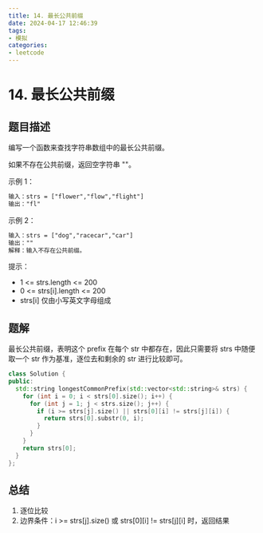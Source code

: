 ```yaml
---
title: 14. 最长公共前缀
date: 2024-04-17 12:46:39
tags: 
- 模拟
categories:
- leetcode
---
```


# 14. 最长公共前缀

## 题目描述
编写一个函数来查找字符串数组中的最长公共前缀。

如果不存在公共前缀，返回空字符串 ""。

示例 1：

```txt
输入：strs = ["flower","flow","flight"]
输出："fl"
```

示例 2：

```txt
输入：strs = ["dog","racecar","car"]
输出：""
解释：输入不存在公共前缀。
```

提示：

+ 1 <= strs.length <= 200
+ 0 <= strs[i].length <= 200
+ strs[i] 仅由小写英文字母组成

## 题解

最长公共前缀，表明这个 prefix 在每个 str 中都存在，因此只需要将 strs 中随便取一个 str 作为基准，逐位去和剩余的 str 进行比较即可。

```cpp
class Solution {
public:
  std::string longestCommonPrefix(std::vector<std::string>& strs) {
    for (int i = 0; i < strs[0].size(); i++) {
      for (int j = 1; j < strs.size(); j++) {
        if (i >= strs[j].size() || strs[0][i] != strs[j][i]) {
          return strs[0].substr(0, i);
        }
      }
    }
    return strs[0];
  }
};
```

## 总结

1. 逐位比较
2. 边界条件：i >= strs[j].size() 或 strs[0][i] != strs[j][i] 时，返回结果